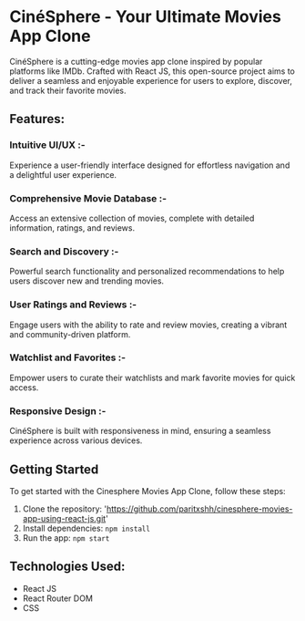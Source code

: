 # CinéSphere - Your Ultimate Movies App Clone

CinéSphere is a cutting-edge movies app clone inspired by popular platforms like IMDb. Crafted with React JS, this open-source project aims to deliver a seamless and enjoyable experience for users to explore, discover, and track their favorite movies.

## Features:
### Intuitive UI/UX :-
Experience a user-friendly interface designed for effortless navigation and a delightful user experience.

### Comprehensive Movie Database :- 
Access an extensive collection of movies, complete with detailed information, ratings, and reviews.

### Search and Discovery :- 
Powerful search functionality and personalized recommendations to help users discover new and trending movies.

### User Ratings and Reviews :- 
Engage users with the ability to rate and review movies, creating a vibrant and community-driven platform.

### Watchlist and Favorites :- 
Empower users to curate their watchlists and mark favorite movies for quick access.

### Responsive Design :- 
CinéSphere is built with responsiveness in mind, ensuring a seamless experience across various devices.

## Getting Started
To get started with the Cinesphere Movies App Clone, follow these steps:

1. Clone the repository: 'https://github.com/paritxshh/cinesphere-movies-app-using-react-js.git'
2. Install dependencies: `npm install`
3. Run the app: `npm start`

## Technologies Used:
* React JS
* React Router DOM
* CSS
